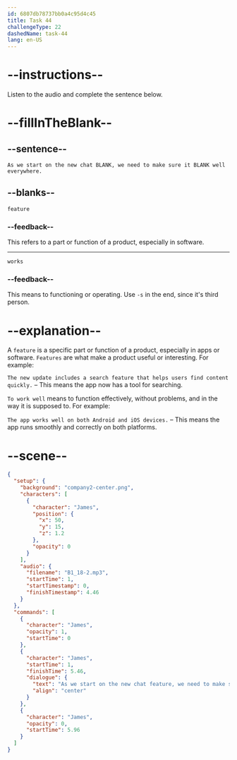 ```yaml
---
id: 6807db78737bb0a4c95d4c45
title: Task 44
challengeType: 22
dashedName: task-44
lang: en-US
---
```


<!-- (Audio) James: As we start on the new chat feature, we need to make sure it works well everywhere. -->

# --instructions--

Listen to the audio and complete the sentence below.

# --fillInTheBlank--

## --sentence--

`As we start on the new chat BLANK, we need to make sure it BLANK well everywhere.`

## --blanks--

`feature`

### --feedback--

This refers to a part or function of a product, especially in software.

---

`works`

### --feedback--

This means to functioning or operating. Use `-s` in the end, since it's third person.

# --explanation--

A `feature` is a specific part or function of a product, especially in apps or software. `Features` are what make a product useful or interesting. For example:

`The new update includes a search feature that helps users find content quickly.` – This means the app now has a tool for searching.

`To work well` means to function effectively, without problems, and in the way it is supposed to. For example:

`The app works well on both Android and iOS devices.` – This means the app runs smoothly and correctly on both platforms.

# --scene--

```json
{
  "setup": {
    "background": "company2-center.png",
    "characters": [
      {
        "character": "James",
        "position": {
          "x": 50,
          "y": 15,
          "z": 1.2
        },
        "opacity": 0
      }
    ],
    "audio": {
      "filename": "B1_18-2.mp3",
      "startTime": 1,
      "startTimestamp": 0,
      "finishTimestamp": 4.46
    }
  },
  "commands": [
    {
      "character": "James",
      "opacity": 1,
      "startTime": 0
    },
    {
      "character": "James",
      "startTime": 1,
      "finishTime": 5.46,
      "dialogue": {
        "text": "As we start on the new chat feature, we need to make sure it works well everywhere.",
        "align": "center"
      }
    },
    {
      "character": "James",
      "opacity": 0,
      "startTime": 5.96
    }
  ]
}
```
